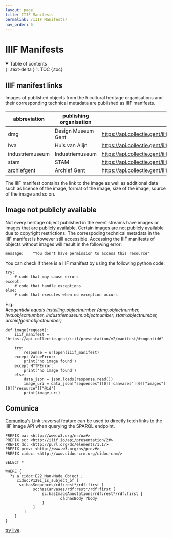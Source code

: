 ```yaml
---
layout: page
title: IIIF Manifests
permalink: /IIIF Manifests/
nav_order: 5
---
```


# **IIIF Manifests** 

<details open markdown="block">
  <summary>
    Table of contents
  </summary>
  {: .text-delta }
1. TOC
{:toc}
</details>

## IIIF manifest links

Images of published objects from the 5 cultural heritage organisations and their corresponding technical metadata are published as IIIF manifests. 

|abbreviation|publishing organisation|iiif manifest|
|---------|----------|-----------|
|dmg|Design Museum Gent|https://api.collectie.gent/iiif/presentation/v2/manifest/dmg:*objectnumber*|
|hva|Huis van Alijn|https://api.collectie.gent/iiif/presentation/v2/manifest/hva:*objectnumber*|
|industriemuseum|Industriemuseum|https://api.collectie.gent/iiif/presentation/v2/manifest/industriemuseum:*objectnumber*|
|stam|STAM|https://api.collectie.gent/iiif/presentation/v2/manifest/stam:*objectnumber*|
|archiefgent|Archief Gent|https://api.collectie.gent/iiif/presentation/v2/manifest/archiefgent:*objectnumber*|

The IIIF manifest contains the link to the image as well as additional data such as licence of the image, format of the image, size of the image, source of the image and so on.

## Image not publicly available

Not every heritage object published in the event streams have images or images that are publicly available. Certain images are not publicly available due to copyright restrictions. The correspoding technical metadata in the IIIF manifest is however still accessible. Accessing the IIIF manifests of objects without images will result in the following error: 

```
message:	"You don't have permission to access this resource"
```

You can check if there is a IIIF manifest by using the following python code:  

```
try:
    # code that may cause errors
except:
    # code that handle exceptions
else:
    # code that executes when no exception occurs  
```  

E.g.:  
*#cogentid# equals instelling:objectnumber (dmg:objectnumber, hva:objectnumber, industriemuseum:objectnumber, stam:objectnumber, archiefgent:objectnumber)* 
```
def image(request):
    iiif_manifest = "https://api.collectie.gent/iiif/presentation/v2/manifest/#cogentid#"

    try:
        response = urlopen(iiif_manifest)
    except ValueError:
        print('no image found')
    except HTTPError:
        print('no image found')
    else:
        data_json = json.loads(response.read())
        image_uri = data_json["sequences"][0]['canvases'][0]["images"][0]["resource"]["@id"]
        print(image_uri) 
```  

## Comunica

[Comunica](https://comunica.dev/)'s Link traversal feature can be used to directly fetch links to the IIIF image API when querying the SPARQL endpoint. 

```
PREFIX oa: <http://www.w3.org/ns/oa#>
PREFIX sc: <http://iiif.io/api/presentation/2#>
PREFIX dc: <http://purl.org/dc/elements/1.1/>
PREFIX prov: <http://www.w3.org/ns/prov#>
PREFIX cidoc: <http://www.cidoc-crm.org/cidoc-crm/>

SELECT *

WHERE {
  ?s a cidoc:E22_Man-Made_Object ;
     cidoc:P129i_is_subject_of [
      sc:hasSequences/rdf:rest*/rdf:first [
    		sc:hasCanvases/rdf:rest*/rdf:first [
          		sc:hasImageAnnotations/rdf:rest*/rdf:first [
            			oa:hasBody ?body
        		]
      		]
    	]
  	]
}
```

[try live](https://comunica.github.io/comunica-feature-link-traversal-web-clients/builds/follow-match-query/#datasources=https%3A%2F%2Fapidg.gent.be%2Fopendata%2Fadlib2eventstream%2Fv1%2Fdmg%2Fobjecten%3FgeneratedAtTime%3D2022-08-25T00%3A00%3A33.474Z&query=PREFIX%20oa%3A%20%3Chttp%3A%2F%2Fwww.w3.org%2Fns%2Foa%23%3E%0APREFIX%20sc%3A%20%3Chttp%3A%2F%2Fiiif.io%2Fapi%2Fpresentation%2F2%23%3E%0APREFIX%20dc%3A%20%3Chttp%3A%2F%2Fpurl.org%2Fdc%2Felements%2F1.1%2F%3E%0APREFIX%20prov%3A%20%3Chttp%3A%2F%2Fwww.w3.org%2Fns%2Fprov%23%3E%0APREFIX%20cidoc%3A%20%3Chttp%3A%2F%2Fwww.cidoc-crm.org%2Fcidoc-crm%2F%3E%0A%0ASELECT%20*%0A%0AWHERE%20%7B%0A%20%20%3Fs%20a%20cidoc%3AE22_Man-Made_Object%20%3B%0A%20%20%20%20%20cidoc%3AP129i_is_subject_of%20%5B%0A%20%20%20%20%20%20sc%3AhasSequences%2Frdf%3Arest*%2Frdf%3Afirst%20%5B%0A%20%20%20%20%09%09sc%3AhasCanvases%2Frdf%3Arest*%2Frdf%3Afirst%20%5B%0A%20%20%20%20%20%20%20%20%20%20%09%09sc%3AhasImageAnnotations%2Frdf%3Arest*%2Frdf%3Afirst%20%5B%0A%20%20%20%20%20%20%20%20%20%20%20%20%09%09%09oa%3AhasBody%20%3Fbody%0A%20%20%20%20%20%20%20%20%09%09%5D%0A%20%20%20%20%20%20%09%09%5D%0A%20%20%20%20%09%5D%0A%20%20%09%5D%0A%7D).
